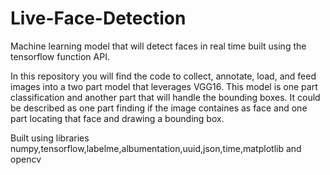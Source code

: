 # Live-Face-Detection
Machine learning model that will detect faces in real time built using the tensorflow function API.

In this repository you will find the code to collect, annotate, load, and feed images into a two part model that leverages VGG16. This model is one part classification and another part that will handle the bounding boxes. It could be described as one part finding if the image containes as face and one part locating that face and drawing a bounding box.  

Built using libraries numpy,tensorflow,labelme,albumentation,uuid,json,time,matplotlib and opencv 
